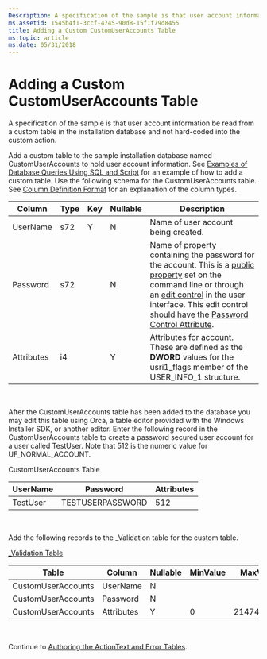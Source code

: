 ```yaml
---
Description: A specification of the sample is that user account information be read from a custom table in the installation database and not hard-coded into the custom action.
ms.assetid: 1545b4f1-3ccf-4745-90d8-15f1f79d8455
title: Adding a Custom CustomUserAccounts Table
ms.topic: article
ms.date: 05/31/2018
---
```


# Adding a Custom CustomUserAccounts Table

A specification of the sample is that user account information be read from a custom table in the installation database and not hard-coded into the custom action.

Add a custom table to the sample installation database named CustomUserAccounts to hold user account information. See [Examples of Database Queries Using SQL and Script](examples-of-database-queries-using-sql-and-script.md) for an example of how to add a custom table. Use the following schema for the CustomUserAccounts table. See [Column Definition Format](column-definition-format.md) for an explanation of the column types.



| Column     | Type | Key | Nullable | Description                                                                                                                                                                                                                                                                                                |
|------------|------|-----|----------|------------------------------------------------------------------------------------------------------------------------------------------------------------------------------------------------------------------------------------------------------------------------------------------------------------|
| UserName   | s72  | Y   | N        | Name of user account being created.                                                                                                                                                                                                                                                                        |
| Password   | s72  |     | N        | Name of property containing the password for the account. This is a [public property](public-properties.md) set on the command line or through an [edit control](edit-control.md) in the user interface. This edit control should have the [Password Control Attribute](password-control-attribute.md). |
| Attributes | i4   |     | Y        | Attributes for account. These are defined as the **DWORD** values for the usri1\_flags member of the USER\_INFO\_1 structure.                                                                                                                                                                              |



 

After the CustomUserAccounts table has been added to the database you may edit this table using Orca, a table editor provided with the Windows Installer SDK, or another editor. Enter the following record in the CustomUserAccounts table to create a password secured user account for a user called TestUser. Note that 512 is the numeric value for UF\_NORMAL\_ACCOUNT.

CustomUserAccounts Table



| UserName | Password         | Attributes |
|----------|------------------|------------|
| TestUser | TESTUSERPASSWORD | 512        |



 

Add the following records to the \_Validation table for the custom table.

[\_Validation Table](-validation-table.md)



| Table              | Column     | Nullable | MinValue | MaxValue   | KeyTable | KeyColumn | Category                     | Set | Description |
|--------------------|------------|----------|----------|------------|----------|-----------|------------------------------|-----|-------------|
| CustomUserAccounts | UserName   | N        |          |            |          |           | [Text](text.md)             |     |             |
| CustomUserAccounts | Password   | N        |          |            |          |           | [Identifier](identifier.md) |     |             |
| CustomUserAccounts | Attributes | Y        | 0        | 2147483647 |          |           | null                         |     |             |



 

Continue to [Authoring the ActionText and Error Tables](authoring-the-actiontext-and-error-tables.md).

 

 



